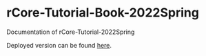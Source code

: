 # rCore-Tutorial-Book-2022Spring
Documentation of rCore-Tutorial-2022Spring

Deployed version can be found [here](https://LearningOS.github.io/rCore-Tutorial-Guide/).
